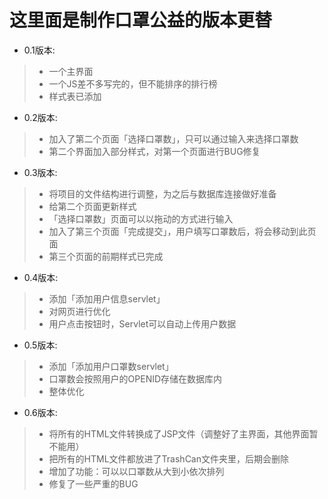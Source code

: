 # 这里面是制作口罩公益的版本更替

* 0.1版本:
>    - 一个主界面
>    - 一个JS差不多写完的，但不能排序的排行榜
>    - 样式表已添加
    
* 0.2版本:
>    - 加入了第二个页面「选择口罩数」，只可以通过输入来选择口罩数
>    - 第二个界面加入部分样式，对第一个页面进行BUG修复
    
* 0.3版本:
>    - 将项目的文件结构进行调整，为之后与数据库连接做好准备
>    - 给第二个页面更新样式
>    - 「选择口罩数」页面可以以拖动的方式进行输入
>    - 加入了第三个页面「完成提交」，用户填写口罩数后，将会移动到此页面
>    - 第三个页面的前期样式已完成
    
* 0.4版本:
>    - 添加「添加用户信息servlet」
>    - 对网页进行优化
>    - 用户点击按钮时，Servlet可以自动上传用户数据
   
* 0.5版本:
>    - 添加「添加用户口罩数servlet」
>    - 口罩数会按照用户的OPENID存储在数据库内
>    - 整体优化

* 0.6版本:
>    - 将所有的HTML文件转换成了JSP文件（调整好了主界面，其他界面暂不能用）
>    - 把所有的HTML文件都放进了TrashCan文件夹里，后期会删除
>    - 增加了功能：可以以口罩数从大到小依次排列
>    - 修复了一些严重的BUG
